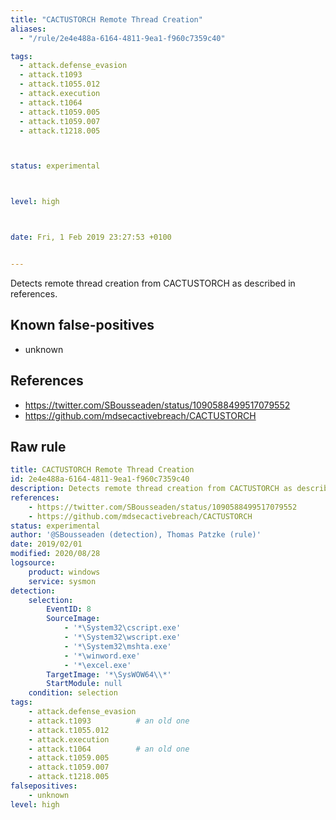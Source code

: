 ```yaml
---
title: "CACTUSTORCH Remote Thread Creation"
aliases:
  - "/rule/2e4e488a-6164-4811-9ea1-f960c7359c40"

tags:
  - attack.defense_evasion
  - attack.t1093
  - attack.t1055.012
  - attack.execution
  - attack.t1064
  - attack.t1059.005
  - attack.t1059.007
  - attack.t1218.005



status: experimental



level: high



date: Fri, 1 Feb 2019 23:27:53 +0100


---
```


Detects remote thread creation from CACTUSTORCH as described in references.

<!--more-->


## Known false-positives

* unknown



## References

* https://twitter.com/SBousseaden/status/1090588499517079552
* https://github.com/mdsecactivebreach/CACTUSTORCH


## Raw rule
```yaml
title: CACTUSTORCH Remote Thread Creation
id: 2e4e488a-6164-4811-9ea1-f960c7359c40
description: Detects remote thread creation from CACTUSTORCH as described in references.
references:
    - https://twitter.com/SBousseaden/status/1090588499517079552
    - https://github.com/mdsecactivebreach/CACTUSTORCH
status: experimental
author: '@SBousseaden (detection), Thomas Patzke (rule)'
date: 2019/02/01
modified: 2020/08/28
logsource:
    product: windows
    service: sysmon
detection:
    selection:
        EventID: 8
        SourceImage:
            - '*\System32\cscript.exe'
            - '*\System32\wscript.exe'
            - '*\System32\mshta.exe'
            - '*\winword.exe'
            - '*\excel.exe'
        TargetImage: '*\SysWOW64\\*'
        StartModule: null
    condition: selection
tags:
    - attack.defense_evasion
    - attack.t1093          # an old one
    - attack.t1055.012
    - attack.execution
    - attack.t1064          # an old one
    - attack.t1059.005
    - attack.t1059.007
    - attack.t1218.005
falsepositives:
    - unknown
level: high

```
